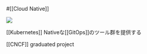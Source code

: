 #[[Cloud Native]]

![](https://argoproj.github.io/static/home-15d3ed7f06b22973bcd7922e497ef311.png)

[[Kubernetes]] Nativeな[[GitOps]]のツール群を提供する

[[CNCF]] graduated project